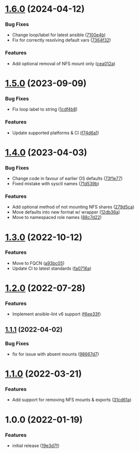 # [1.6.0](https://github.com/de-it-krachten/ansible-role-nfs/compare/v1.5.0...v1.6.0) (2024-04-12)


### Bug Fixes

* Change loop/label for latest ansible ([7100e4b](https://github.com/de-it-krachten/ansible-role-nfs/commit/7100e4b6c2e113846789f817443f2e6e31dc2367))
* Fix for correctly resolving default vars ([7364f32](https://github.com/de-it-krachten/ansible-role-nfs/commit/7364f32fd645ec43ad419e28245e9ce9fa0bfb44))


### Features

* Add optional removal of NFS mount only ([cea012a](https://github.com/de-it-krachten/ansible-role-nfs/commit/cea012a683755e8fa9aca7465c012b700bb96c28))

# [1.5.0](https://github.com/de-it-krachten/ansible-role-nfs/compare/v1.4.0...v1.5.0) (2023-09-09)


### Bug Fixes

* Fix loop label to string ([1cdf4b8](https://github.com/de-it-krachten/ansible-role-nfs/commit/1cdf4b8fb30040c6dd11763ad7b8e476c7078ded))


### Features

* Update supported platforms & CI ([f74d6a1](https://github.com/de-it-krachten/ansible-role-nfs/commit/f74d6a1b27ef92a90d9a5bcc0f7e70f55006df8f))

# [1.4.0](https://github.com/de-it-krachten/ansible-role-nfs/compare/v1.3.0...v1.4.0) (2023-04-03)


### Bug Fixes

* Change code in favour of earlier OS defaults ([73f1e77](https://github.com/de-it-krachten/ansible-role-nfs/commit/73f1e7727cf8a0ba790a4c99b1b8c03eaba543e0))
* Fixed mistake with sysctl names ([71d539b](https://github.com/de-it-krachten/ansible-role-nfs/commit/71d539bf2149e501aae9355f87648e663677beb9))


### Features

* Add optional method of not mounting NFS shares ([279d5ca](https://github.com/de-it-krachten/ansible-role-nfs/commit/279d5ca4ef3dfb49333b303117f61f34b04c98cc))
* Move defaults into new format w/ wrapper ([12db36a](https://github.com/de-it-krachten/ansible-role-nfs/commit/12db36a3859d50aaaa654fa2ccd923522b9a032b))
* Move to namespaced role names ([88c7d22](https://github.com/de-it-krachten/ansible-role-nfs/commit/88c7d22c1a43f92f3602ca0632aeb36d888ded75))

# [1.3.0](https://github.com/de-it-krachten/ansible-role-nfs/compare/v1.2.0...v1.3.0) (2022-10-12)


### Features

* Move to FQCN ([a93bc05](https://github.com/de-it-krachten/ansible-role-nfs/commit/a93bc05b22ec5311f61c793c1733748107748a6e))
* Update CI to latest standards ([fa0716a](https://github.com/de-it-krachten/ansible-role-nfs/commit/fa0716ab9023bc10c6a8a2de2c22ea58f7af7be3))

# [1.2.0](https://github.com/de-it-krachten/ansible-role-nfs/compare/v1.1.1...v1.2.0) (2022-07-28)


### Features

* Implement ansible-lint v6 support ([f6ee33f](https://github.com/de-it-krachten/ansible-role-nfs/commit/f6ee33f411ae80a858c9f473bd0eeeb74630fc4d))

## [1.1.1](https://github.com/de-it-krachten/ansible-role-nfs/compare/v1.1.0...v1.1.1) (2022-04-02)


### Bug Fixes

* fix for issue with absent mounts ([98667d7](https://github.com/de-it-krachten/ansible-role-nfs/commit/98667d75e759e7298296e10ca1baffbb9b1da487))

# [1.1.0](https://github.com/de-it-krachten/ansible-role-nfs/compare/v1.0.0...v1.1.0) (2022-03-21)


### Features

* Add support for removing NFS mounts & exports ([31cd61a](https://github.com/de-it-krachten/ansible-role-nfs/commit/31cd61a7af95b9c6e5175e40157fdc4f13d816bd))

# 1.0.0 (2022-01-19)


### Features

* initial release ([19e3d7f](https://github.com/de-it-krachten/ansible-role-nfs/commit/19e3d7fc3aa58a7aaf8e220966463e0e37f7d07d))
